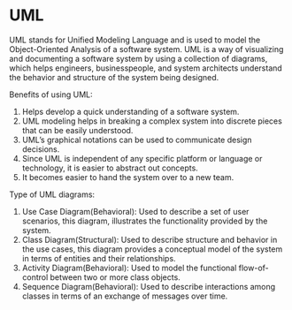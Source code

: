# UML
UML stands for Unified Modeling Language and is used to model the Object-Oriented Analysis of a software system. UML is a way of visualizing and documenting a software system by using a collection of diagrams, which helps engineers, businesspeople, and system architects understand the behavior and structure of the system being designed.

Benefits of using UML:
1. Helps develop a quick understanding of a software system.
2. UML modeling helps in breaking a complex system into discrete pieces that can be easily understood.
3. UML’s graphical notations can be used to communicate design decisions.
4. Since UML is independent of any specific platform or language or technology, it is easier to abstract out concepts.
5. It becomes easier to hand the system over to a new team.

Type of UML diagrams:
1. Use Case Diagram(Behavioral): Used to describe a set of user scenarios, this diagram, illustrates the functionality provided by the system. 
2. Class Diagram(Structural): Used to describe structure and behavior in the use cases, this diagram provides a conceptual model of the system in terms of entities and their relationships.
3. Activity Diagram(Behavioral): Used to model the functional flow-of-control between two or more class objects.
4. Sequence Diagram(Behavioral): Used to describe interactions among classes in terms of an exchange of messages over time.
